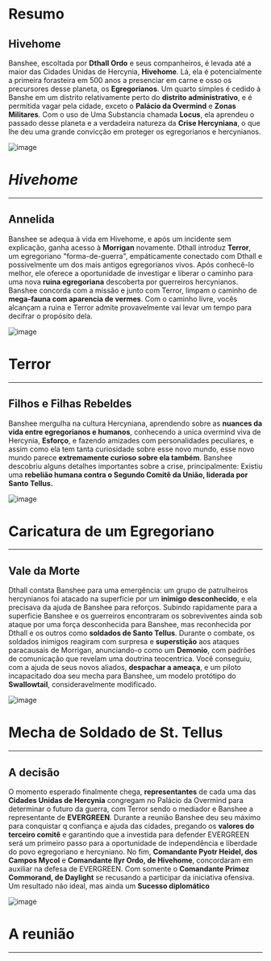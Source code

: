 # Resumo
## Hivehome

Banshee, escoltada por **Dthall Ordo** e seus companheiros, é levada até a maior das Cidades Unidas de Hercynia, **Hivehome**. Lá, ela é potencialmente a primeira forasteira em 500 anos a presenciar em carne e osso os precursores desse planeta, os **Egregorianos**. Um quarto simples é cedido à Banshe em um distrito relativamente perto do **distrito administrativo**, e é permitida vagar pela cidade, exceto o **Palácio da Overmind** e **Zonas Militares**.
Com o uso de Uma Substancia chamada **Locus**, ela aprendeu o passado desse planeta e a verdadeira natureza da **Crise Hercyniana**, o que lhe deu uma grande convicção em proteger os egregorianos e hercynianos.

![image](events/Images/Hivehome.png)

# *Hivehome*

---

## Annelida 

Banshee se adequa à vida em Hivehome, e após um incidente sem explicação, ganha acesso à **Morrigan** novamente. Dthall introduz **Terror**, um egregoriano  "forma-de-guerra", empáticamente conectado com Dthall e possivelmente um dos mais antigos egregorianos vivos. Após conhecê-lo melhor, ele oferece a oportunidade de investigar e liberar o caminho para uma nova **ruina egregoriana** descoberta por guerreiros hercynianos. Banshee concorda com a missão e junto com Terror, limpam o caminho de **mega-fauna com aparencia de vermes**. Com o caminho livre, vocês alcançam a ruina e Terror admite provavelmente vai levar um tempo para decifrar o propósito dela.

![image](events/Images/Terror_portrait.png)

# Terror

---

## Filhos e Filhas Rebeldes

Banshee mergulha na cultura Hercyniana, aprendendo sobre as **nuances da vida entre egregorianos e humanos**, conhecendo a unica overmind viva de Hercynia, **Esforço**, e fazendo amizades com personalidades peculiares, e assim como ela tem tanta curiosidade sobre esse novo mundo, esse novo mundo parece **extremamente curioso sobre ela também**. Banshee descobriu alguns detalhes importantes sobre a crise, principalmente: Existiu uma **rebelião humana contra o Segundo Comitê da União, liderada por Santo Tellus.**

![image](events/Images/egg.png)

# Caricatura de um Egregoriano

---

## Vale da Morte

Dthall contata Banshee para uma emergência: um grupo de patrulheiros hercynianos foi atacado na superficie por um **inimigo desconhecido**, e ela precisava da ajuda de Banshee para reforços. Subindo rapidamente para a superficie Banshee e os guerreiros encontraram os sobreviventes ainda sob ataque por uma força desconhecida para Banshee, mas reconhecida por Dthall e os outros como **soldados de Santo Tellus**. Durante o combate, os soldados inimigos reagiram com surpresa e **superstição** aos ataques paracausais de Morrigan, anunciando-o como um **Demonio**, com padrões de comunicação que revelam uma doutrina teocentrica. Você conseguiu, com a ajuda de seus novos aliados, **despachar a ameaça**, e um piloto incapacitado doa seu mecha para Banshee, um modelo protótipo do **Swallowtail**, consideravelmente modificado. 

![image](events/Images/Bicam_Mech.png)

# Mecha de Soldado de St. Tellus

---

## A decisão 

O momento esperado finalmente chega, **representantes** de cada uma das **Cidades Unidas de Hercynia** congregam no Palácio da Overmind para determinar o futuro da guerra, com Terror sendo o mediador e Banshee a representante de **EVERGREEN**.
Durante a reunião Banshee deu seu máximo para conquistar q confiança e ajuda das cidades, pregando os **valores do terceiro comitê** e garantindo que a investida para defender EVERGREEN será um primeiro passo para a oportunidade de independência e liberdade do povo egregoriano e hercyniano.
No fim, **Comandante Pyotr Heidel, dos Campos Mycol** e **Comandante Ilyr Ordo, de Hivehome**, concordaram em auxiliar na defesa de EVERGREEN. Com somente o **Comandante Primoz Commorand, de Daylight** se recusando a participar da iniciativa ofensiva. Um resultado não ideal, mas ainda um **Sucesso diplomático**

![image](events/Images/Reuniao.jpg)

# A reunião 

---
